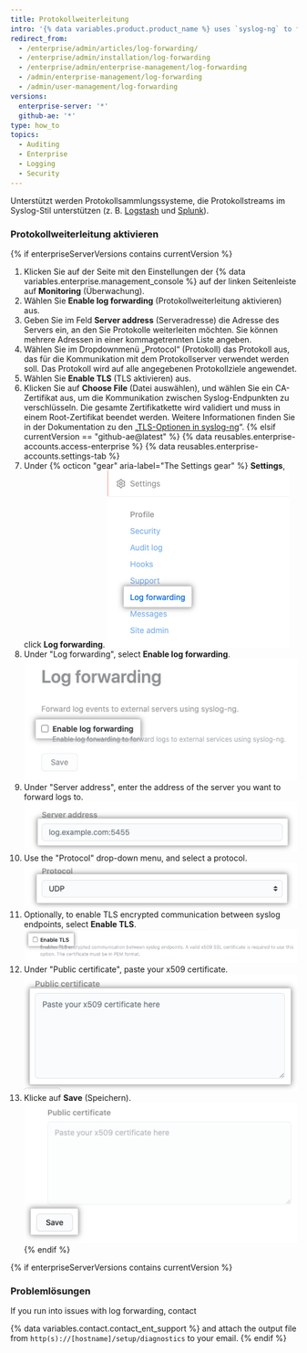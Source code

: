 ```yaml
---
title: Protokollweiterleitung
intro: '{% data variables.product.product_name %} uses `syslog-ng` to forward {% if enterpriseServerVersions contains currentVersion %}system{% elsif currentVersion == "github-ae@latest" %}Git{% endif %} and application logs to the server you specify.'
redirect_from:
  - /enterprise/admin/articles/log-forwarding/
  - /enterprise/admin/installation/log-forwarding
  - /enterprise/admin/enterprise-management/log-forwarding
  - /admin/enterprise-management/log-forwarding
  - /admin/user-management/log-forwarding
versions:
  enterprise-server: '*'
  github-ae: '*'
type: how_to
topics:
  - Auditing
  - Enterprise
  - Logging
  - Security
---
```

Unterstützt werden Protokollsammlungssysteme, die Protokollstreams im Syslog-Stil unterstützen (z. B. [Logstash](http://logstash.net/) und [Splunk](http://docs.splunk.com/Documentation/Splunk/latest/Data/Monitornetworkports)).

### Protokollweiterleitung aktivieren

{% if enterpriseServerVersions contains currentVersion %}
1. Klicken Sie auf der Seite mit den Einstellungen der {% data variables.enterprise.management_console %} auf der linken Seitenleiste auf **Monitoring** (Überwachung).
1. Wählen Sie **Enable log forwarding** (Protokollweiterleitung aktivieren) aus.
1. Geben Sie im Feld **Server address** (Serveradresse) die Adresse des Servers ein, an den Sie Protokolle weiterleiten möchten. Sie können mehrere Adressen in einer kommagetrennten Liste angeben.
1. Wählen Sie im Dropdownmenü „Protocol“ (Protokoll) das Protokoll aus, das für die Kommunikation mit dem Protokollserver verwendet werden soll. Das Protokoll wird auf alle angegebenen Protokollziele angewendet.
1. Wählen Sie **Enable TLS** (TLS aktivieren) aus.
1. Klicken Sie auf **Choose File** (Datei auswählen), und wählen Sie ein CA-Zertifikat aus, um die Kommunikation zwischen Syslog-Endpunkten zu verschlüsseln. Die gesamte Zertifikatkette wird validiert und muss in einem Root-Zertifikat beendet werden. Weitere Informationen finden Sie in der Dokumentation zu den „[TLS-Optionen in syslog-ng](https://support.oneidentity.com/technical-documents/syslog-ng-open-source-edition/3.16/administration-guide/56#TOPIC-956599)“.
{% elsif currentVersion == "github-ae@latest" %}
{% data reusables.enterprise-accounts.access-enterprise %}
{% data reusables.enterprise-accounts.settings-tab %}
1. Under {% octicon "gear" aria-label="The Settings gear" %} **Settings**, click **Log forwarding**. ![Log forwarding tab](/assets/images/enterprise/business-accounts/log-forwarding-tab.png)
1. Under "Log forwarding", select **Enable log forwarding**. ![Checkbox to enable log forwarding](/assets/images/enterprise/business-accounts/enable-log-forwarding-checkbox.png)
1. Under "Server address", enter the address of the server you want to forward logs to. ![Server address field](/assets/images/enterprise/business-accounts/server-address-field.png)
1. Use the "Protocol" drop-down menu, and select a protocol. ![Protocol drop-down menu](/assets/images/enterprise/business-accounts/protocol-drop-down-menu.png)
1. Optionally, to enable TLS encrypted communication between syslog endpoints, select **Enable TLS**. ![Checkbox to enable TLS](/assets/images/enterprise/business-accounts/enable-tls-checkbox.png)
1. Under "Public certificate", paste your x509 certificate. ![Text box for public certificate](/assets/images/enterprise/business-accounts/public-certificate-text-box.png)
1. Klicke auf **Save** (Speichern). ![Save button for log forwarding](/assets/images/enterprise/business-accounts/save-button-log-forwarding.png)
{% endif %}

{% if enterpriseServerVersions contains currentVersion %}
### Problemlösungen
If you run into issues with log forwarding, contact

{% data variables.contact.contact_ent_support %} and attach the output file from `http(s)://[hostname]/setup/diagnostics` to your email.
{% endif %}
